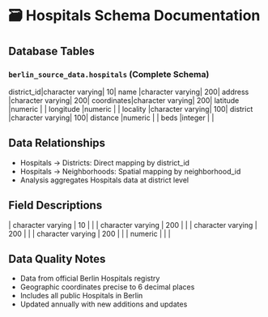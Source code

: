 # 🗃️ Hospitals Schema Documentation

## Database Tables
### `berlin_source_data.hospitals` (Complete Schema)
district_id|character varying|                      10|
name       |character varying|                     200|
address    |character varying|                     200|
coordinates|character varying|                     200|
latitude   |numeric          |                        |
longitude  |numeric          |                        |
locality   |character varying|                     100|
district   |character varying|                     100|
distance   |numeric          |                        |
beds       |integer          |                        |

## Data Relationships
- Hospitals → Districts: Direct mapping by district_id
- Hospitals → Neighborhoods: Spatial mapping by neighborhood_id
- Analysis aggregates Hospitals data at district level

## Field Descriptions
| character varying | 10 |  |
| character varying | 200 |  |
| character varying | 200 |  |
| character varying | 200 |  |
| numeric |  |  |

## Data Quality Notes
- Data from official Berlin Hospitals registry
- Geographic coordinates precise to 6 decimal places
- Includes all public Hospitals in Berlin
- Updated annually with new additions and updates
